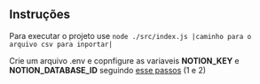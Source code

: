 ## Instruções

Para executar o projeto use <code>node ./src/index.js |caminho para o arquivo csv para inportar|</code>

Crie um arquivo .env e copnfigure as variaveis **NOTION_KEY** e **NOTION_DATABASE_ID** seguindo [esse passos](https://developers.notion.com/docs#:~:text=Step%201%3A%20Create,v%3D...%0A%20%20%20%20%20%20%20%20%20%20%20%20%20%20%20%20%20%20%20%20%20%20%20%20%20%20%20%20%20%20%20%20%20%20%7C---------%20Database%20ID%20--------%7C) (1 e 2)
